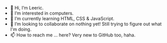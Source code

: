 - 👋 Hi, I’m Leeric.
- 👀 I’m interested in computers.
- 🌱 I’m currently learning HTML, CSS & JavaScript.
- 💞️ I’m looking to collaborate on nothing yet! Still trying to figure out what I'm doing.
- 📫 How to reach me ... here? Very new to GitHub too, haha.

<!---
leeric0512/leeric0512 is a ✨ special ✨ repository because its `README.md` (this file) appears on your GitHub profile.
You can click the Preview link to take a look at your changes.
--->
